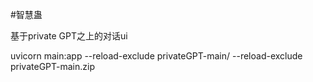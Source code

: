 #智慧蛊

基于private GPT之上的对话ui


uvicorn main:app --reload-exclude privateGPT-main/ --reload-exclude privateGPT-main.zip